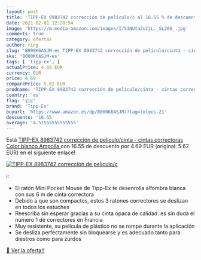 ```yaml
---
layout: post
title: 'TIPP-EX 8983742 corrección de películo/c al 16.55 % de descuento'
date: 2021-02-01 12:20:54
image: 'https://m.media-amazon.com/images/I/51NUta2uIjL._SL200_.jpg'
comments: true
category: ofertas
author: ring
slug: 'B000K6ASJM-es TIPP-EX 8983742 corrección de películo/cinta - cintas...'
sku: 'B000K6ASJM-es'
tags: [ 'tipp-ex', ]
actualPrice: 4.69 EUR
currency: EUR
price: 4.69
comparePrice: 5.62 EUR
prodname: 'TIPP-EX 8983742 corrección de películo/cinta - cintas correctoras  Color blanco  Ampolla '
country: 'es'
flag: '🇪🇸'
brand: 'Tipp-Ex'
buyurl: 'https://www.amazon.es/dp/B000K6ASJM/?tag=tolees-21'
descuento: '16.55'
average: '4.51555555555555'
---
```


Está [TIPP-EX 8983742 corrección de películo/cinta - cintas correctoras  Color blanco  Ampolla ](https://www.amazon.es/dp/B000K6ASJM/?tag=tolees-21) con 16.55 de descuento por 4.69 EUR (original: 5.62 EUR) en el siguiente enlace!

[![TIPP-EX 8983742 corrección de películo/c](https://m.media-amazon.com/images/I/51NUta2uIjL._SL200_.jpg)](https://www.amazon.es/dp/B000K6ASJM/?tag=tolees-21)

ℹ️:

- El ratón Mini Pocket Mouse de Tipp-Ex te desenrolla alfombra blanca con sus 6 m de cinta correctora
- Debido a que son compactos, estos 3 ratones correctores se deslizan en todos los estuches
- Reescriba sin esperar gracias a su cinta opaca de calidad: es sin duda el número 1 de correctores en Francia
- Muy resistente, su película de plástico no se rompe durante la aplicación
- Se desliza perfectamente sin bloquearse y es adecuado tanto para diestros como para zurdos

[🛒 Ver la oferta!!](https://www.amazon.es/dp/B000K6ASJM/?tag=tolees-21)
